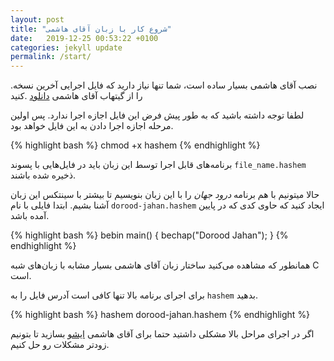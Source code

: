 ```yaml
---
layout: post
title: "شروع کار با زبان آقای هاشمی"
date:   2019-12-25 00:53:22 +0100
categories: jekyll update
permalink: /start/
---
```


.نصب آقای هاشمی بسیار ساده است، شما تنها نیاز دارید که فایل اجرایی آخرین نسخه را از گیتهاب آقای هاشمی
 [دانلود](https://github.com/psycho-ir/mr-hashemi/releases)
 .کنید
 
لطفا توجه داشته باشید که به طور پیش فرض این فایل اجازه اجرا ندارد. پس اولین مرحله اجازه اجرا دادن به این فایل خواهد بود. 

{% highlight bash %}
chmod +x hashem
{% endhighlight %}
  

برنامه‌های قابل اجرا توسط این زبان باید در فایل‌هایی با پسوند `file_name.hashem` ذخیره شده باشند.  


حالا میتونیم با هم برنامه *درود جهان*‌ را با این زبان بنویسیم تا بیشتر با سینتکس این زبان آشنا بشیم.
ابتدا فایلی با نام `dorood-jahan.hashem` ایجاد کنید که حاوی کدی که در پایین آمده باشد.

{% highlight bash %}
bebin main() {
  bechap("Dorood Jahan");
}
{% endhighlight %}

همانطور که مشاهده می‌کنید ساختار زبان آقای هاشمی بسیار مشابه با زبان‌های شبه C است. 

برای اجرای برنامه بالا تنها کافی است آدرس فایل را به ‍‍‍‍‍‍`hashem` بدهید.

{% highlight bash %}
hashem dorood-jahan.hashem
{% endhighlight %}

اگر در اجرای مراحل بالا مشکلی داشتید حتما برای آقای هاشمی
[ایشو](https://github.com/psycho-ir/mr-hashemi/issues)
بسازید تا بتونیم زودتر مشکلات رو حل کنیم.